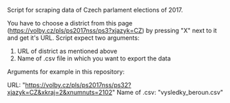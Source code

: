 Script for scraping data of Czech parlament elections of 2017.

You have to choose a district from this page (https://volby.cz/pls/ps2017nss/ps3?xjazyk=CZ) by pressing "X" next to it and get it's URL.
Script expect two arguments:
1) URL of district as mentioned above
2) Name of .csv file in which you want to export the data

Arguments for example in this repository: 

URL: "https://volby.cz/pls/ps2017nss/ps32?xjazyk=CZ&xkraj=2&xnumnuts=2102"
Name of .csv: "vysledky_beroun.csv"
